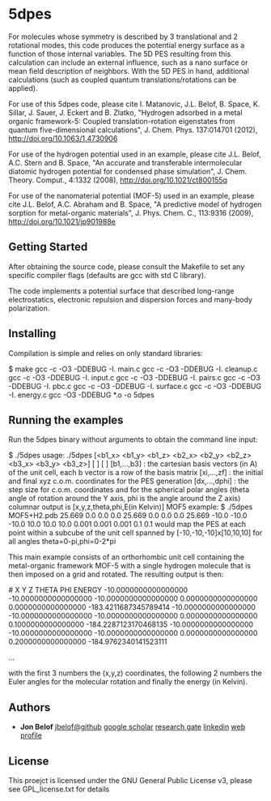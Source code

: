 # 5dpes

For molecules whose symmetry is described by 3 translational and 2 rotational modes, this code produces the potential energy surface as a function of those internal variables.  The 5D PES resulting from this calculation can include an external influence, such as a nano surface or mean field description of neighbors.  With the 5D PES in hand, additional calculations (such as coupled quantum translations/rotations can be applied).

For use of this 5dpes code, please cite I. Matanovic, J.L. Belof, B. Space, K. Sillar, J. Sauer, J. Eckert and B. Zlatko, "Hydrogen adsorbed in a metal organic framework-5: Coupled translation-rotation eigenstates from quantum five-dimensional calculations", J. Chem. Phys. 137:014701 (2012),  http://doi.org/10.1063/1.4730906

For use of the hydrogen potential used in an example, please cite J.L. Belof, A.C. Stern and B. Space, "An accurate and transferable intermolecular diatomic hydrogen potential for condensed phase simulation", J. Chem. Theory. Comput., 4:1332 (2008), http://doi.org/10.1021/ct800155q

For use of the nanomaterial potential (MOF-5) used in an example, please cite J.L. Belof, A.C. Abraham and B. Space, "A predictive model of hydrogen sorption for metal-organic materials", J. Phys. Chem. C., 113:9316 (2009), http://doi.org/10.1021/jp901988e


## Getting Started

After obtaining the source code, please consult the Makefile to set any specific compiler flags (defaults are gcc with std C library).

The code implements a potential surface that described long-range electrostatics, electronic repulsion and dispersion forces and many-body polarization.


## Installing

Compilation is simple and relies on only standard libraries:

$ make
gcc -c -O3 -DDEBUG -I. main.c
gcc -c -O3 -DDEBUG -I. cleanup.c
gcc -c -O3 -DDEBUG -I. input.c
gcc -c -O3 -DDEBUG -I. pairs.c
gcc -c -O3 -DDEBUG -I. pbc.c
gcc -c -O3 -DDEBUG -I. surface.c
gcc -c -O3 -DDEBUG -I. energy.c
gcc -O3 -DDEBUG *.o -o 5dpes


## Running the examples

Run the 5dpes binary without arguments to obtain the command line input:

$ ./5dpes 
usage: ./5dpes <PDB filename> [<b1_x> <b1_y> <b1_z> <b2_x> <b2_y> <b2_z> <b3_x> <b3_y> <b3_z>] [<xi> <yi> <zi> <xf> <yf> <zf>] [<dx> <dy> <dz> <dtheta> <dphi>]
	[b1,...,b3] : the cartesian basis vectors (in A) of the unit cell, each b vector is a row of the basis matrix
	[xi,...,zf] : the initial and final xyz c.o.m. coordinates for the PES generation
	[dx,...,dphi] : the step size for c.o.m. coordinates and for the spherical polar angles (theta angle of rotation around the Y axis, phi is the angle around the Z axis)
	columnar output is [x,y,z,theta,phi,E(in Kelvin)]
MOF5 example:
	$ ./5dpes MOF5+H2.pdb 25.669 0.0 0.0 0.0 25.669 0.0 0.0 0.0 25.669 -10.0 -10.0 -10.0 10.0 10.0 10.0 0.001 0.001 0.001 0.1 0.1
would map the PES at each point within a subcube of the unit cell spanned by [-10,-10,-10]x[10,10,10] for all angles theta=0-pi,phi=0-2*pi

This main example consists of an orthorhombic unit cell containing the metal-organic framework MOF-5 with a single hydrogen molecule that is then imposed on a grid and rotated.  The resulting output is then:

\# X Y Z THETA PHI ENERGY
-10.0000000000000000 -10.0000000000000000 -10.0000000000000000 0.0000000000000000 0.0000000000000000 -183.4211687345789414
-10.0000000000000000 -10.0000000000000000 -10.0000000000000000 0.0000000000000000 0.1000000000000000 -184.2287123170468135
-10.0000000000000000 -10.0000000000000000 -10.0000000000000000 0.0000000000000000 0.2000000000000000 -184.9762340141523111

...

with the first 3 numbers the (x,y,z) coordinates, the following 2 numbers the Euler angles for the molecular rotation and finally the energy (in Kelvin).


## Authors

* **Jon Belof**
[jbelof@github](https://github.com/jbelof)
[google scholar](https://scholar.google.com/citations?user=gNrlNbwAAAAJ&hl=en)
[research gate](https://www.researchgate.net/profile/Jon_Belof)
[linkedin](http://www.linkedin.com/in/jbelof)
[web profile](http://jbelof.academia.edu)


## License

This proejct is licensed under the GNU General Public License v3, please see GPL_license.txt for details


